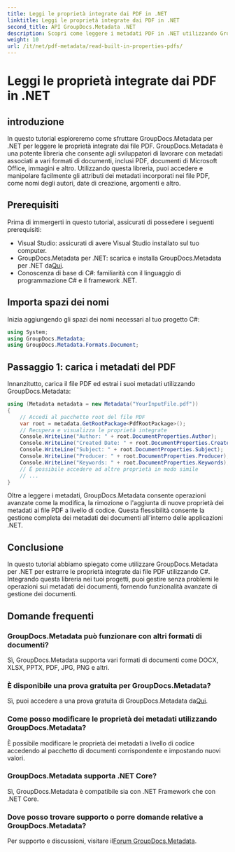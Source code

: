 ```yaml
---
title: Leggi le proprietà integrate dai PDF in .NET
linktitle: Leggi le proprietà integrate dai PDF in .NET
second_title: API GroupDocs.Metadata .NET
description: Scopri come leggere i metadati PDF in .NET utilizzando GroupDocs.Metadata. Accedi a nomi di autori, date di creazione, argomenti e altro ancora con il codice C#.
weight: 10
url: /it/net/pdf-metadata/read-built-in-properties-pdfs/
---
```


# Leggi le proprietà integrate dai PDF in .NET

## introduzione
In questo tutorial esploreremo come sfruttare GroupDocs.Metadata per .NET per leggere le proprietà integrate dai file PDF. GroupDocs.Metadata è una potente libreria che consente agli sviluppatori di lavorare con metadati associati a vari formati di documenti, inclusi PDF, documenti di Microsoft Office, immagini e altro. Utilizzando questa libreria, puoi accedere e manipolare facilmente gli attributi dei metadati incorporati nei file PDF, come nomi degli autori, date di creazione, argomenti e altro.
## Prerequisiti
Prima di immergerti in questo tutorial, assicurati di possedere i seguenti prerequisiti:
- Visual Studio: assicurati di avere Visual Studio installato sul tuo computer.
-  GroupDocs.Metadata per .NET: scarica e installa GroupDocs.Metadata per .NET da[Qui](https://releases.groupdocs.com/metadata/net/).
- Conoscenza di base di C#: familiarità con il linguaggio di programmazione C# e il framework .NET.

## Importa spazi dei nomi
Inizia aggiungendo gli spazi dei nomi necessari al tuo progetto C#:
```csharp
using System;
using GroupDocs.Metadata;
using GroupDocs.Metadata.Formats.Document;
```
## Passaggio 1: carica i metadati del PDF
Innanzitutto, carica il file PDF ed estrai i suoi metadati utilizzando GroupDocs.Metadata:
```csharp
using (Metadata metadata = new Metadata("YourInputFile.pdf"))
{
    // Accedi al pacchetto root del file PDF
    var root = metadata.GetRootPackage<PdfRootPackage>();
    // Recupera e visualizza le proprietà integrate
    Console.WriteLine("Author: " + root.DocumentProperties.Author);
    Console.WriteLine("Created Date: " + root.DocumentProperties.CreatedDate);
    Console.WriteLine("Subject: " + root.DocumentProperties.Subject);
    Console.WriteLine("Producer: " + root.DocumentProperties.Producer);
    Console.WriteLine("Keywords: " + root.DocumentProperties.Keywords);
    // È possibile accedere ad altre proprietà in modo simile
    // ...
}
```
Oltre a leggere i metadati, GroupDocs.Metadata consente operazioni avanzate come la modifica, la rimozione o l'aggiunta di nuove proprietà dei metadati ai file PDF a livello di codice. Questa flessibilità consente la gestione completa dei metadati dei documenti all'interno delle applicazioni .NET.
## Conclusione
In questo tutorial abbiamo spiegato come utilizzare GroupDocs.Metadata per .NET per estrarre le proprietà integrate dai file PDF utilizzando C#. Integrando questa libreria nei tuoi progetti, puoi gestire senza problemi le operazioni sui metadati dei documenti, fornendo funzionalità avanzate di gestione dei documenti.

## Domande frequenti
### GroupDocs.Metadata può funzionare con altri formati di documenti?
Sì, GroupDocs.Metadata supporta vari formati di documenti come DOCX, XLSX, PPTX, PDF, JPG, PNG e altri.
### È disponibile una prova gratuita per GroupDocs.Metadata?
Sì, puoi accedere a una prova gratuita di GroupDocs.Metadata da[Qui](https://releases.groupdocs.com/).
### Come posso modificare le proprietà dei metadati utilizzando GroupDocs.Metadata?
È possibile modificare le proprietà dei metadati a livello di codice accedendo al pacchetto di documenti corrispondente e impostando nuovi valori.
### GroupDocs.Metadata supporta .NET Core?
Sì, GroupDocs.Metadata è compatibile sia con .NET Framework che con .NET Core.
### Dove posso trovare supporto o porre domande relative a GroupDocs.Metadata?
 Per supporto e discussioni, visitare il[Forum GroupDocs.Metadata](https://forum.groupdocs.com/c/metadata/14).